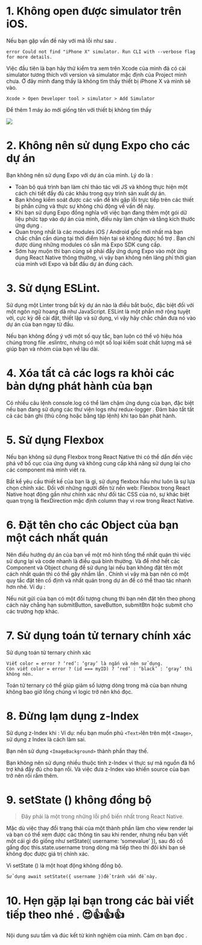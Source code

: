 # 1. Không open được simulator trên iOS.
Nếu bạn gặp vấn đề này với mả lỗi như sau .
```
error Could not find "iPhone X" simulator. Run CLI with --verbose flag for more details.
```

Việc đầu tiên là bạn hãy thử kiểm tra xem trên Xcode của mình đả có cài simulator tương thích với version và simulator mặc định của Project mình chưa.
Ở đây mình đang thấy là không tìm thấy thiết bị iPhone X và mình sẽ vào.
```
Xcode > Open Developer tool > simulator > Add Simulator
```
Để thêm 1 máy ảo mới giống tên với thiết bị không tìm thấy

![](https://images.viblo.asia/65b4e1f5-5218-47d7-8839-924e13eb489c.png)

# 2. Không nên sử dụng Expo cho các dự án 

Bạn không nên sử dụng Expo với dự án của mình. Lý do là :

- Toàn bộ quá trình bạn làm chỉ thảo tác với JS và không thực hiện một cách chi tiết đầy đủ các khâu trong quy trình sản xuất dự án. 
- Bạn không kiểm soát được các vấn đề khi gặp lỗi trực tiếp trên các thiết bị phần cứng và thực sự không chủ động về vấn đề này.
- Khi bạn sử dụng Expo đồng nghĩa với việc bạn đang thêm một gói dữ liệu phức tạp vào dự án của mình, điều này làm chậm và tằng kích thước ứng dụng .
- Quan trọng nhất là các modules iOS / Android gốc mới nhất mà bạn chắc chắn cần dùng tại thời điểm hiện tại sẽ không được hổ trợ . Bạn chỉ được dùng những modules có sẵn mà Expo SDK cung cấp. 
- Sớm hay muộn thì bạn củng sẽ phải đẩy ứng dụng Expo vào một ứng dụng React Native thông thường, vì vậy bạn không nên lãng phí thời gian của mình với Expo và bắt đầu dự án đúng cách.

# 3. Sử dụng ESLint.

Sử dụng một Linter trong bất kỳ dự án nào là điều bắt buộc, đặc biệt đối với một ngôn ngữ hoang dã như JavaScript. 
ESLint là một phần mở rộng tuyệt vời, cực kỳ dễ cài đặt, thiết lập và sử dụng, vì vậy hãy chắc chắn đưa nó vào dự án của bạn ngay từ đầu. 

Nếu bạn không đồng ý với một số quy tắc, bạn luôn có thể vô hiệu hóa chúng trong file .eslintrc, nhưng có một số loại kiểm soát chất lượng mã sẽ giúp bạn và nhóm của bạn về lâu dài.

# 4. Xóa tất cả các logs ra khỏi các bản dựng phát hành của bạn

Có nhiều câu lệnh console.log có thể làm chậm ứng dụng của bạn, đặc biệt nếu bạn đang sử dụng các thư viện logs như redux-logger . Đảm bảo tắt tất cả các bản ghi (thủ công hoặc bằng tập lệnh) khi tạo bản phát hành.

# 5. Sử dụng Flexbox

Nếu bạn không sử dụng Flexbox trong React Native thì có thể dẩn đến việc phá vỡ bố cục của ứng dụng và không cung cấp khả năng sử dụng lại cho các component mà mình viết ra.

Bất kể yêu cầu thiết kế của bạn là gì, sử dụng flexbox hầu như luôn là sự lựa chọn chính xác. Đối với những người đến từ nền web: Flexbox trong React Native hoạt động gần như chính xác như đối tác CSS của nó, sự khác biệt quan trọng là flexDirection mặc định column thay vì row trong React Native.

# 6. Đặt tên cho các Object của bạn một cách nhất quán

Nên điều hướng dự án của bạn về một mô hình tổng thể nhất quán thì việc sử dụng lại và code nhanh là điều quá bình thường. Và để nhớ hết các Component và Object chung để sử dụng lại nếu bạn không đặt tên một cách nhất quán thì có thể gây nhầm lẩn .
Chính vì vậy mà bạn nên có một quy tắc đặt tên cố định và nhất quán trong dự án để có thể thao tác nhanh hơn nhé.
Ví dụ : 

Nếu nút gửi của bạn có một đối tượng chung thì bạn nên đặt tên theo phong cách này chẳng hạn submitButton, saveButton, submitBtn hoặc submit cho các trường hợp khác.

# 7. Sử dụng toán tử ternary chính xác
Sử dụng toán tử ternary chính xác
```
Viết color = error ? ‘red’: ‘gray’ là ngắn và nên sử dụng.
Còn viết color = error ? (id === myID) ? ‘red’ : ‘black’ : ‘gray’ thì không nên. 
```

Toán tử ternary có thể giúp giảm số lượng dòng trong mã của bạn nhưng không bao giờ lồng chúng vì logic trở nên khó đọc.

# 8. Đừng lạm dụng z-Index

Sử dụng z-Index khi :
Ví dụ: nếu bạn muốn phủ `<Text>`lên trên một `<Image>`, sử dụng z Index là cách làm sai. 
  
Bạn nên sử dụng `<ImageBackground>` thành phần thay thế. 
    
Bạn không nên sử dụng nhiều thuộc tính z-Index vì thực sự mã nguồn đả hổ trợ khá đầy đủ cho bạn rồi. Và việc đưa z-Index vào khiến source của bạn trở nên rối rắm thêm.
# 9. setState () không đồng bộ
    
> Đây phải là một trong những lỗi phổ biến nhất trong React Native. 


Mặc dù việc thay đổi trạng thái của một thành phần làm cho view render lại và bạn có thể xem được các thông tin sau khi render, nhưng nếu bạn viết một cái gì đó giống như setState({ username: ‘somevalue’ }), sau đó cố gắng đọc this.state.username trong dòng mã tiếp theo thì đôi khi bạn sẽ không đọc được giá trị chính xác.

Vì setState () là một hoạt động không đồng bộ. 

`Sử dụng await setState({ username })để tránh vấn đề này.`


# 10. Hẹn gặp lại bạn trong các bài viết tiếp theo nhé . 😍👍👍👍

Nội dung sưu tầm và đúc kết từ kinh nghiệm của mình. Cảm ơn bạn đọc .